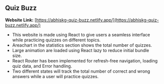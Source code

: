 <h2>Quiz Buzz</h2>

**Website Link:** [https://abhiskg-quiz-buzz.netlify.app/](https://abhiskg-quiz-buzz.netlify.app/)

- This website is made using React to give users a seamless interface while practicing quizzes on different topics.
- Areachart in the statistics section shows the total number of quizzes.
- Large animation are loaded using React lazy to reduce initial bundle size.
- React Router has been implemented for refresh-free navigation, loading quiz data, and Error handling.
- Two different states will track the total number of correct and wrong answers while a user will practice quizzes.
